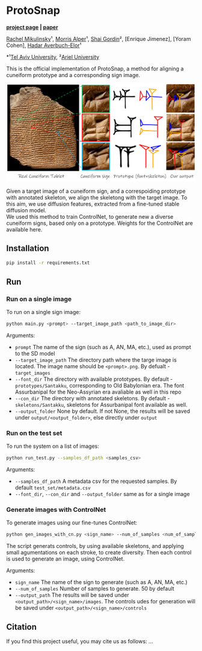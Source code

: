 # ProtoSnap

**[project page]() | [paper]()**

[Rachel Mikulinsky](https://www.linkedin.com/in/rachel-mikulinsky-3a099411b/)¹, 
[Morris Alper](https://morrisalp.github.io/)¹, 
[Shai Gordin](https://cris.ariel.ac.il/en/persons/shai-gordin-2)²,
[Enrique Jimenez],
[Yoram Cohen],
[Hadar Averbuch-Elor](https://www.elor.sites.tau.ac.il/)¹

*¹[Tel Aviv University](https://english.tau.ac.il/), ²[Ariel University](https://cris.ariel.ac.il/en/)

This is the official implementation of ProtoSnap, a method for aligning a cuneiform prototype and a corresponding sign image.

![](repo_images/teaser.png?raw=true)

Given a target image of a cuneiform sign, and a correspoiding prototype with annotated skeleton, we align the skeletong with the target image.
To this aim, we use diffusion features, extracted from a fine-tuned stable diffusion model.
<br>
We used this method to train ControlNet, to generate new a diverse cuneiform signs, based only on a prototype. Weights for the ControlNet are available here.

## Installation

```bash
pip install -r requirements.txt
```

## Run

### Run on a single image

To run on a single sign image:
```bash
python main.py <prompt> --target_image_path <path_to_image_dir>
```

Arguments:
* ```prompt``` The name of the sign (such as A, AN, MA, etc.), used as prompt to the SD model
* ```--target_image_path``` The directory path where the targe image is located. The image name should be ```<prompt>.png```. By defualt - ```target_images```
* ```--font_dir``` The directory with available prototypes. By default - ```prototypes/Santakku```, corresponding to Old Babylonian era. The font Assurbanipal for the Neo-Assyrian era avaliable as well in this repo
* ```--con_dir``` The directory with annotated skeletons. By default - ```skeletons/Santakku```, skeletons for Assurbanipal font available as well.
* ```--output_folder``` None by default. If not None, the results will be saved under ```output/<output_folder>```, else directly under ```output```

### Run on the test set

To run the system on a list of images:

```bash
python run_test.py --samples_df_path <samples_csv>
```
Arguments:
* ```--samples_df_path``` A metadata csv for the requested samples. By default ```test_set/metadata.csv```
* ```--font_dir```, ```--con_dir``` and ```--output_folder``` same as for a single image

### Generate images with ControlNet

To generate images using our fine-tunes ControlNet:
```bash
python gen_images_with_cn.py <sign_name> --num_of_samples <num_of_samples>
```
The script generats controls, by using available skeletons, and applying small agumentations on each stroke, to create diversity.
Then each control is used to generate an image, using ControlNet.

Arguments:
* ```sign_name``` The name of the sign to generate (such as A, AN, MA, etc.)
* ```--num_of_samples``` Number of samples to generate. 50 by default
* ```--output_path``` The results will be saved under ```<output_path>/<sign_name>/images```. The controls udes for generation will be saved under ```<output_path>/<sign_name>/controls```

## Citation
If you find this project useful, you may cite us as follows:
...
